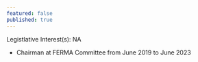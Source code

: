 ```yaml
---
featured: false
published: true
---
```

Legistlative Interest(s): NA

* Chairman at FERMA Committee from June 2019 to June 2023
